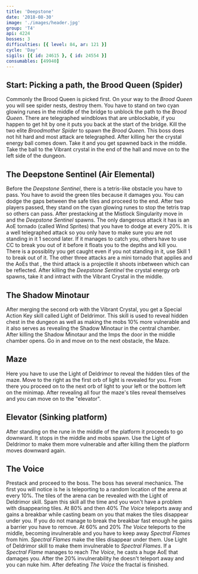```yaml
---
title: 'Deepstone'
date: '2018-08-30'
image: './images/header.jpg'
group: 'T4'
api: 4224
bosses: 3
difficulties: [{ level: 84, ar: 121 }]
cycle: 'Day'
sigils: [{ id: 24615 }, { id: 24554 }]
consumables: [49940]
---
```


## Start: Picking a path, the Brood Queen (Spider)

Commonly the Brood Queen is picked first. On your way to the _Brood Queen_ you will see spider nests, destroy them. You have to stand on two cyan glowing runes in the middle of the bridge to unblock the path to the _Brood Queen_. There are telegraphed windblows that are unblockable, if you happen to get hit by one it puts you back at the start of the bridge. Kill the two elite _Broodmother Spider_ to spawn the _Brood Queen_. This boss does not hit hard and most attack are telegraphed. After killing her the crystal energy ball comes down. Take it and you get spawned back in the middle. Take the ball to the Vibrant crystal in the end of the hall and move on to the left side of the dungeon.

## The Deepstone Sentinel (Air Elemental)

Before the _Deepstone Sentinel_, there is a tetris-like obstacle you have to pass. You have to avoid the green tiles because it damages you. You can dodge the gaps between the safe tiles and proceed to the end. After two players passed, they stand on the cyan glowing runes to stop the tetris trap so others can pass. After prestacking <Boon name="might"/> at the Mistlock Singularity move in and the _Deepstone Sentinel_ spawns. The only dangerous attack it has is an AoE tornado (called Wind Sprites) that you have to dodge at every 20%. It is a well telegraphed attack so you only have to make sure you are not standing in it 1 second later. If it manages to catch you, others have to use CC to break you out of it before it floats you to the depths and kill you. There is a possiblity you get caught even if you not standing in it, use Skill 1 to break out of it. The other three attacks are a mini tornado that applies <Condition name="chill"/> and the AoEs that <Control name="daze"/>, the third attack is a projectile it shoots inbetween which can be reflected. After killing the _Deepstone Sentinel_ the crystal energy orb spawns, take it and intract with the Vibrant Crystal in the middle.

## The Shadow Minotaur

After merging the second orb with the Vibrant Crystal, you get a Special Action Key skill called Light of Deldrimor. This skill is used to reveal hidden chest in the dungeon as well as making the mobs 10% more vulnerable and it also serves as revealing the Shadow Minotaur in the central chamber. After killing the Shadow Minotaur and the Imps the door in the middle chamber opens. Go in and move on to the next obstacle, the Maze.

## Maze

Here you have to use the Light of Deldrimor to reveal the hidden tiles of the maze. Move to the right as the first orb of light is revealed for you. From there you proceed on to the next orb of light to your left or the bottom left on the minimap. After revealing all four the maze's tiles reveal themselves and you can move on to the "elevator".

## Elevator (Sinking platform)

After standing on the rune in the middle of the platform it proceeds to go downward. It stops in the middle and mobs spawn. Use the Light of Deldrimor to make them more vulnerable and after killing them the platform moves downward again.

## The Voice

Prestack <Boon name="might"/> and proceed to the boss. The boss has several mechanics. The first you will notice is he is teleporting to a random location of the arena at every 10%. The tiles of the arena can be revealed with the Light of Deldrimor skill. Spam this skill all the time and you won't have a problem with disappearing tiles. At 80% and then 40% _The Voice_ teleports away and gains a breakbar while casting beam on you that makes the tiles disappear under you. If you do not manage to break the breakbar fast enough he gains a barrier you have to remove. At 60% and 20% _The Voice_ teleports to the middle, becoming invulnerable and you have to keep away _Spectral Flames_ from him. _Spectral Flames_ make the tiles disappear under them. Use Light of Deldrimor skill to make them invulnerable to _Spectral Flames_. If a _Spectral Flame_ manages to reach _The Voice_, he casts a huge AoE that damages you. After the 20% invulnerability he doesn't teleport away and you can nuke him. After defeating _The Voice_ the fractal is finished.
